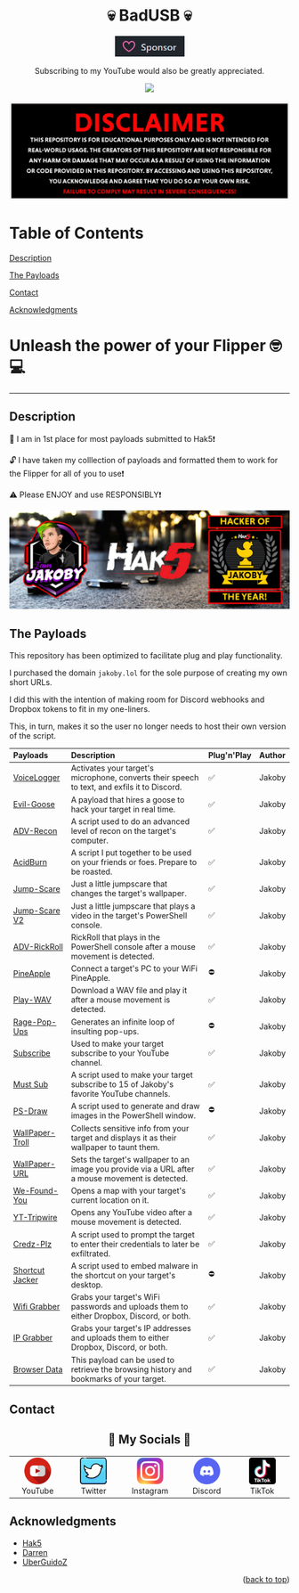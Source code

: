 <div align=center>

# 💀 BadUSB 💀

<p align="center">
      <a href="https://github.com/sponsors/I-Am-Jakoby">
        <img src=https://github.com/I-Am-Jakoby/I-Am-Jakoby/blob/main/img/Discord-Sponsor.png width="125" alt="Python" />
      </a>	
</p>

Subscribing to my YouTube would also be greatly appreciated. 

[<img src="https://custom-icon-badges.herokuapp.com/badge/-Subscribe-red?style=for-the-badge&logo=video&logoColor=white"/>](https://jakoby.lol/yno)

<img src= https://github.com/I-Am-Jakoby/I-Am-Jakoby/raw/main/img/disclaimer.png width="600" alt="C#" />
</div>                 

# Table of Contents

[Description](#Description)

[The Payloads](#The-Payloads)

[Contact](#Contact)

[Acknowledgments](#Acknowledgments)



# Unleash the power of your Flipper 🤓💻

***  

## Description 


🥇 I am in 1st place for most payloads submitted to Hak5❗ 

🔓 I have taken my colllection of payloads and formatted them to work for the Flipper for all of you to use❗

⚠️ Please ENJOY and use RESPONSIBLY❗ 

![hak 5](https://github.com/I-Am-Jakoby/I-Am-Jakoby/raw/main/img/hak5-banner.png)

## The Payloads 

This repository has been optimized to facilitate plug and play functionality. 

I purchased the domain `jakoby.lol` for the sole purpose of creating my own short URLs.

I did this with the intention of making room for Discord webhooks and Dropbox tokens to fit in my one-liners.

This, in turn, makes it so the user no longer needs to host their own version of the script.


| Payloads                                                                                                        | Description                                                                                       | Plug'n'Play | Author      |
| :-------------------------------------------------------------------------------------------------------------- | :------------------------------------------------------------------------------------------------ | :-----------| :-----------|
| [VoiceLogger](https://github.com/I-Am-Jakoby/Flipper-Zero-BadUSB/tree/main/Payloads/VoiceLogger)                | Activates your target's microphone, converts their speech to text, and exfils it to Discord.      |✅           | Jakoby      |
| [Evil-Goose](https://github.com/I-Am-Jakoby/Flipper-Zero-BadUSB/tree/main/Payloads/Flip-EvilGoose)              | A payload that hires a goose to hack your target in real time.                                     |✅           | Jakoby      |      
| [ADV-Recon](https://github.com/I-Am-Jakoby/Flipper-Zero-BadUSB/tree/main/Payloads/Flip-ADV-Recon)               | A script used to do an advanced level of recon on the target's computer.                           |✅           | Jakoby      |      
| [AcidBurn](https://github.com/I-Am-Jakoby/Flipper-Zero-BadUSB/tree/main/Payloads/Flip-AcidBurn)                 | A script I put together to be used on your friends or foes. Prepare to be roasted.       |✅           | Jakoby      | 
| [Jump-Scare](https://github.com/I-Am-Jakoby/Flipper-Zero-BadUSB/tree/main/Payloads/Flip-JumpScare)              | Just a little jumpscare that changes the target's wallpaper.                                        |✅           | Jakoby      |
| [Jump-Scare V2](https://github.com/I-Am-Jakoby/Flipper-Zero-BadUSB/tree/main/Payloads/Flip-JumpScare-2.0)       | Just a little jumpscare that plays a video in the target's PowerShell console.                      |✅           | Jakoby      |
| [ADV-RickRoll](https://github.com/I-Am-Jakoby/Flipper-Zero-BadUSB/tree/main/Payloads/Flip-ADV-RickRoll)         | RickRoll that plays in the PowerShell console after a mouse movement is detected.                    |✅           | Jakoby      |
| [PineApple](https://github.com/I-Am-Jakoby/Flipper-Zero-BadUSB/tree/main/Payloads/Flip-PineApple)               | Connect a target's PC to your WiFi PineApple.                                                       |⛔           | Jakoby      |
| [Play-WAV](https://github.com/I-Am-Jakoby/Flipper-Zero-BadUSB/tree/main/Payloads/Flip-Play-WAV)                 | Download a WAV file and play it after a mouse movement is detected.                                |✅           | Jakoby      |
| [Rage-Pop-Ups](https://github.com/I-Am-Jakoby/Flipper-Zero-BadUSB/tree/main/Payloads/Flip-Rage-PopUps)          | Generates an infinite loop of insulting pop-ups.                                                   |⛔           | Jakoby      |
| [Subscribe](https://github.com/I-Am-Jakoby/Flipper-Zero-BadUSB/tree/main/Payloads/Flip-Subscribe)               | Used to make your target subscribe to your YouTube channel.                                        |✅           | Jakoby      |       
| [Must Sub](https://github.com/I-Am-Jakoby/Flipper-Zero-BadUSB/tree/main/Payloads/Flip-MustSub)                  | A script used to make your target subscribe to 15 of Jakoby's favorite YouTube channels.                   |✅           | Jakoby      |
| [PS-Draw](https://github.com/I-Am-Jakoby/Flipper-Zero-BadUSB/tree/main/Payloads/Flip-PS-Draw)                   | A script used to generate and draw images in the PowerShell window.                                |⛔           | Jakoby      |
| [WallPaper-Troll](https://github.com/I-Am-Jakoby/Flipper-Zero-BadUSB/tree/main/Payloads/Flip-Wallpaper-Troll)   | Collects sensitive info from your target and displays it as their wallpaper to taunt them.                 |✅           | Jakoby      |
| [WallPaper-URL](https://github.com/I-Am-Jakoby/Flipper-Zero-BadUSB/tree/main/Payloads/Flip-WallPaper-URL)       | Sets the target's wallpaper to an image you provide via a URL after a mouse movement is detected.          |✅           | Jakoby      |
| [We-Found-You](https://github.com/I-Am-Jakoby/Flipper-Zero-BadUSB/tree/main/Payloads/Flip-We-Found-You)         | Opens a map with your target's current location on it.                                               |✅           | Jakoby      |
| [YT-Tripwire](https://github.com/I-Am-Jakoby/Flipper-Zero-BadUSB/tree/main/Payloads/Flip-YT-Tripwire) | Opens any YouTube video after a mouse movement is detected.                                         |✅           | Jakoby      |
| [Credz-Plz](https://github.com/I-Am-Jakoby/Flipper-Zero-BadUSB/tree/main/Payloads/Flip-Credz-Plz)               | A script used to prompt the target to enter their credentials to later be exfiltrated.                   |✅           | Jakoby      |
| [Shortcut Jacker](https://github.com/I-Am-Jakoby/Flipper-Zero-BadUSB/tree/main/Payloads/Flip-ShortcutJacker)    | A script used to embed malware in the shortcut on your target's desktop.                            |⛔           | Jakoby      |
| [Wifi Grabber](https://github.com/I-Am-Jakoby/Flipper-Zero-BadUSB/tree/main/Payloads/Flip-WifiGrabber)| Grabs your target's WiFi passwords and uploads them to either Dropbox, Discord, or both.            |✅           | Jakoby      |
| [IP Grabber](https://github.com/I-Am-Jakoby/Flipper-Zero-BadUSB/tree/main/Payloads/Flip-IP-Grabber)             | Grabs your target's IP addresses and uploads them to either Dropbox, Discord, or both.              |✅           | Jakoby      |
| [Browser Data](https://github.com/I-Am-Jakoby/Flipper-Zero-BadUSB/tree/main/Payloads/Flip-BrowserData)| This payload can be used to retrieve the browsing history and bookmarks of your target.            |✅           | Jakoby      |

<!-- CONTACT -->
## Contact

<h2 align="center">📱 My Socials 📱</h2>
<div align=center>
<table>
  <tr>
    <td align="center" width="96">
      <a href="https://youtube.com/c/IamJakoby?sub_confirmation=1">
        <img src=https://github.com/I-Am-Jakoby/I-Am-Jakoby/blob/main/img/youtube-svgrepo-com.svg width="48" height="48" alt="C#" />
      </a>
      <br>YouTube
    </td>
    <td align="center" width="96">
      <a href="https://twitter.com/I_Am_Jakoby">
        <img src=https://github.com/I-Am-Jakoby/I-Am-Jakoby/blob/main/img/twitter.png width="48" height="48" alt="Python" />
      </a>
      <br>Twitter
    </td>
    <td align="center" width="96">
      <a href="https://www.instagram.com/i_am_jakoby/">
        <img src=https://github.com/I-Am-Jakoby/I-Am-Jakoby/blob/main/img/insta.png width="48" height="48" alt="Golang" />
      </a>
      <br>Instagram
    </td>
    <td align="center" width="96">
      <a href="https://discord.gg/MYYER2ZcJF">
        <img src=https://github.com/I-Am-Jakoby/I-Am-Jakoby/blob/main/img/discord-v2-svgrepo-com.svg width="48" height="48" alt="Jsonnet" />
      </a>
      <br>Discord
    </td>
    <td align="center" width="96">
      <a href="https://www.tiktok.com/@i_am_jakoby?lang=en">
        <img src=https://github.com/I-Am-Jakoby/I-Am-Jakoby/raw/main/img/tiktok.svg width="48" height="48" alt="Jsonnet" />
      </a>
      <br>TikTok
    </td>    
  </tr>
</table>
</div>

<!-- ACKNOWLEDGMENTS -->
## Acknowledgments 

* [Hak5](https://hak5.org/)
* [Darren](https://github.com/hak5darren)
* [UberGuidoZ](https://github.com/UberGuidoZ)




<p align="right">(<a href="#top">back to top</a>)</p>

